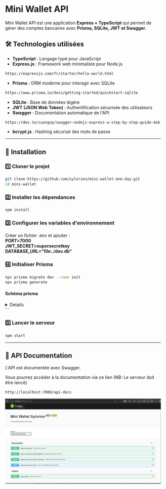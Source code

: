 # Mini Wallet API

Mini Wallet API est une application **Express + TypeScript** qui permet de gérer des comptes bancaires avec **Prisma, SQLite, JWT et Swagger**.

## 🛠️ Technologies utilisées

- **TypeScript** : Langage typé pour JavaScript
- **Express.js** : Framework web minimaliste pour Node.js
```bash 
https://expressjs.com/fr/starter/hello-world.html
 ```
- **Prisma** : ORM moderne pour interagir avec SQLite
```bash 
https://www.prisma.io/docs/getting-started/quickstart-sqlite
 ```
- **SQLite** : Base de données légère
- **JWT (JSON Web Token)** : Authentification sécurisée des utilisateurs
- **Swagger** : Documentation automatique de l'API
```bash 
https://dev.to/cuongnp/swagger-nodejs-express-a-step-by-step-guide-4ob
 ```
- **bcrypt.js** : Hashing sécurisé des mots de passe


---

## 📌 Installation

### 1️⃣ Cloner le projet
```sh
git clone https://github.com/sylorion/mini-wallet-one-day.git
cd mini-wallet
```

### 2️⃣ Installer les dépendances
```sh
npm install
```

### 3️⃣ Configurer les variables d'environnement
Créer un fichier .env et ajouter :  
    **PORT=7000**  
    **JWT_SECRET=supersecretkey**  
    **DATABASE_URL="file:./dev.db"**  

### 4️⃣ Initialiser Prisma
```sh
npx prisma migrate dev --name init
npx prisma generate
```
#### Schéma prisma
<details>
```prisma
generator client {
  provider = "prisma-client-js"
}

datasource db {
  provider = "sqlite"
  url      = env("DATABASE_URL")
}

model User {
  id       Int      @id @default(autoincrement())
  username String   @unique
  email    String   @unique
  password String
  accounts Account[]
}

model Account {
  id           Int           @id @default(autoincrement())
  balance      Float         @default(0)
  userId       Int
  user         User          @relation(fields: [userId], references: [id])
  transactions Transaction[]
}

model Transaction {
  id        Int      @id @default(autoincrement())
  type      String   // "deposit" ou "withdraw"
  amount    Float
  accountId Int
  createdAt DateTime @default(now())
  account   Account  @relation(fields: [accountId], references: [id])
}

</details>``` 

### 5️⃣ Lancer le serveur
```sh
npm start
```

---


## 🚀 API Documentation
L'API est documentée avec Swagger.

Vous pourrez accéder à la documentation via ce lien 
(NB: Le serveur doit être lancé)

```bash
http://localhost:7000/api-docs
```
![Aperçu de la documentation Swagger](./doc_preview.PNG)
